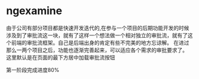 # ngexamine
  由于公司有部分项目都是快速开发迭代的,在参与一个项目的后期功能开发的时候涉及到了审批流这一块，就有了这样一个想法做一个相对独立的审批流，就有了这个前端的审批流框架。自己是后端出身的肯定有些不完美的地方忘谅解。
  在进过那么一两个项目之后，功能也逐渐完善起来，可以适应各个需求的审批要求了。
  这里默认是在页面的最下方居中加载审批流按钮
  
第一阶段完成进度80%
